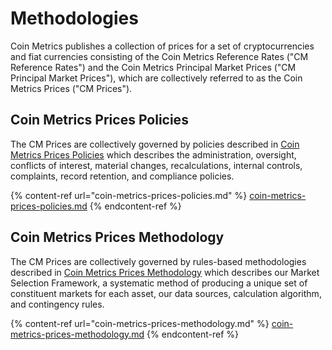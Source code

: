 # Methodologies

Coin Metrics publishes a collection of prices for a set of cryptocurrencies and fiat currencies consisting of the Coin Metrics Reference Rates ("CM Reference Rates") and the Coin Metrics Principal Market Prices ("CM Principal Market Prices"), which are collectively referred to as the Coin Metrics Prices ("CM Prices").

## Coin Metrics Prices Policies

The CM Prices are collectively governed by policies described in [Coin Metrics Prices Policies](coin-metrics-prices-policies.md) which describes the administration, oversight, conflicts of interest, material changes, recalculations, internal controls, complaints, record retention, and compliance policies.

{% content-ref url="coin-metrics-prices-policies.md" %}
[coin-metrics-prices-policies.md](coin-metrics-prices-policies.md)
{% endcontent-ref %}

## Coin Metrics Prices Methodology

The CM Prices are collectively governed by rules-based methodologies described in [Coin Metrics Prices Methodology](coin-metrics-prices-methodology.md) which describes our Market Selection Framework, a systematic method of producing a unique set of constituent markets for each asset, our data sources, calculation algorithm, and contingency rules.

{% content-ref url="coin-metrics-prices-methodology.md" %}
[coin-metrics-prices-methodology.md](coin-metrics-prices-methodology.md)
{% endcontent-ref %}
